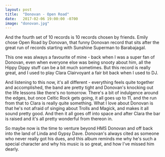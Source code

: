 ```yaml
---
layout: post
title:  "Donovan - Open Road"
date:   2017-02-06 19:00:00 -0700
image: "donovan.jpg"
---
```


And the fourth set of 10 records is 10 records chosen by friends. Emily chose Open Road by Donovan,
that funny Donovan record that sits after the great run of records starting with Sunshine Superman to
Barabajagal.

This one was always a favourite of mine - back when I was a super fan of Donovan, even when everyone
else was being snooty about him, all the Hippy Dippy stuff can be a bit much sometimes. But this record
is really great, and I used to play Clara Clairvoyant a fair bit back when I used to DJ.

And listening to this now, it's all different - everything feels quite together and accomplished, the band
are pretty tight and Donovan's knocking out the life lessons like there's no tomorrow. There's a bit
of indulgence around the edges, but once Celtic Rock gets going, it all goes up to 11, and the run from
that to Clara is really quite something. What I love about Donovan is that he's not afraid
of singing about Trolls and Magick, and makes it all sound pretty good. And then it all goes off into
space and after Clara the bar is raised and it's all pretty wonderful from thereon in.

So maybe now is the time to venture beyond HMS Donovan and off back into the land of Linda and Gypsy
Dave. Donovan's always cited as someone who never really got his dues, and this album reminds me
why he's such a special character and why his music is so great, and how I've missed him dearly.